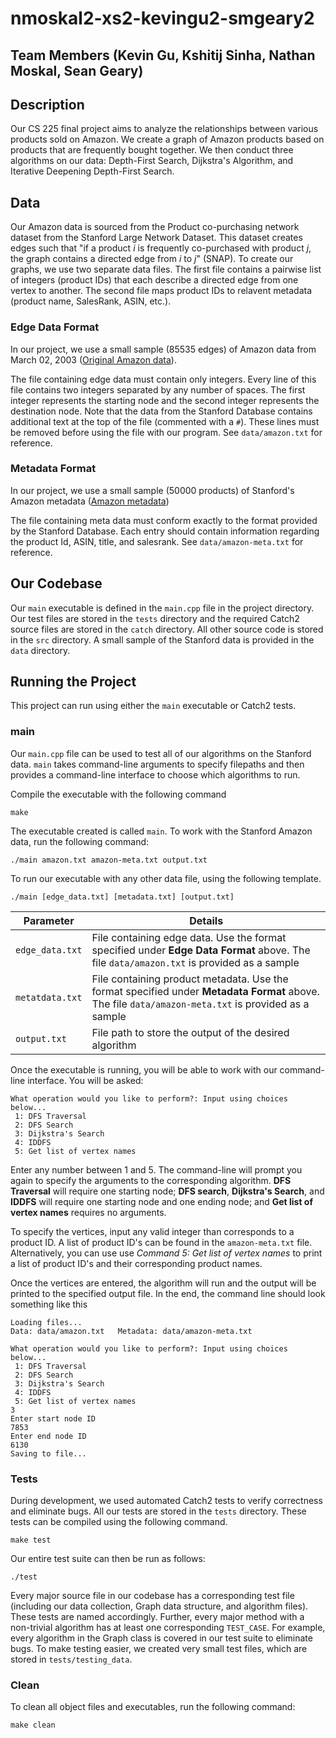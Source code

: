 # nmoskal2-xs2-kevingu2-smgeary2
## Team Members (Kevin Gu, Kshitij Sinha, Nathan Moskal, Sean Geary)
## Description
Our CS 225 final project aims to analyze the relationships between various products sold on Amazon. We create a graph of Amazon products based on products that are frequently bought together. We then conduct three algorithms on our data: Depth-First Search, Dijkstra's Algorithm, and Iterative Deepening Depth-First Search.

## Data
Our Amazon data is sourced from the Product co-purchasing network dataset from the Stanford Large Network Dataset. This dataset creates edges such that "if a product _i_ is frequently co-purchased with product _j_, the graph contains a directed edge from _i_ to _j_" (SNAP). To create our graphs, we use two separate data files. The first file contains a pairwise list of integers (product IDs) that each describe a directed edge from one vertex to another. The second file maps product IDs to relavent metadata (product name, SalesRank, ASIN, etc.).

### Edge Data Format
In our project, we use a small sample (85535 edges) of Amazon data from March 02, 2003 ([Original Amazon data](http://snap.stanford.edu/data/amazon0302.html)).

The file containing edge data must contain only integers. Every line of this file contains two integers separated by any number of spaces. The first integer represents the starting node and the second integer represents the destination node. Note that the data from the Stanford Database contains additional text at the top of the file (commented with a `#`). These lines must be removed before using the file with our program. See `data/amazon.txt` for reference.

### Metadata Format
In our project, we use a small sample (50000 products) of Stanford's Amazon metadata ([Amazon metadata](http://snap.stanford.edu/data/amazon-meta.html))

The file containing meta data must conform exactly to the format provided by the Stanford Database. Each entry should contain information regarding the product Id, ASIN, title, and salesrank. See `data/amazon-meta.txt` for reference.

## Our Codebase
Our `main` executable is defined in the `main.cpp` file in the project directory. Our test files are stored in the `tests` directory and the required Catch2 source files are stored in the `catch` directory. All other source code is stored in the `src` directory. A small sample of the Stanford data is provided in the `data` directory.

## Running the Project
This project can run using either the `main` executable or Catch2 tests.

### main
Our `main.cpp` file can be used to test all of our algorithms on the Stanford data. `main` takes command-line arguments to specify filepaths and then provides a command-line interface to choose which algorithms to run.

Compile the executable with the following command

```
make
```

The executable created is called `main`. To work with the Stanford Amazon data, run the following command:
```
./main amazon.txt amazon-meta.txt output.txt
```

To run our executable with any other data file, using the following template.
```
./main [edge_data.txt] [metadata.txt] [output.txt]
```

Parameter       | Details
----------------|-----------
`edge_data.txt` | File containing edge data. Use the format specified under **Edge Data Format** above. The file `data/amazon.txt` is provided as a sample
`metatdata.txt` | File containing product metadata. Use the format specified under **Metadata Format** above. The file `data/amazon-meta.txt` is provided as a sample
`output.txt`    | File path to store the output of the desired algorithm


Once the executable is running, you will be able to work with our command-line interface. You will be asked:
```
What operation would you like to perform?: Input using choices below...
 1: DFS Traversal
 2: DFS Search
 3: Dijkstra's Search
 4: IDDFS
 5: Get list of vertex names
```
Enter any number between 1 and 5. The command-line will prompt you again to specify the arguments to the corresponding algorithm. **DFS Traversal** will require one starting node; **DFS search**, **Dijkstra's Search**, and **IDDFS** will require one starting node and one ending node; and **Get list of vertex names** requires no arguments.

To specify the vertices, input any valid integer than corresponds to a product ID. A list of product ID's can be found in the `amazon-meta.txt` file. Alternatively, you can use use _Command 5: Get list of vertex names_ to print a list of product ID's and their corresponding product names.

Once the vertices are entered, the algorithm will run and the output will be printed to the specified output file. In the end, the command line should look something like this

```
Loading files...
Data: data/amazon.txt   Metadata: data/amazon-meta.txt

What operation would you like to perform?: Input using choices below...
 1: DFS Traversal
 2: DFS Search
 3: Dijkstra's Search
 4: IDDFS
 5: Get list of vertex names
3
Enter start node ID
7853
Enter end node ID
6130
Saving to file...
```

### Tests
During development, we used automated Catch2 tests to verify correctness and eliminate bugs. All our tests are stored in the `tests` directory. These tests can be compiled using the following command.
```
make test
```
Our entire test suite can then be run as follows:
```
./test
```

Every major source file in our codebase has a corresponding test file (including our data collection, Graph data structure, and algorithm files). These tests are named accordingly. Further, every major method with a non-trivial algorithm has at least one corresponding `TEST_CASE`. For example, every algorithm in the Graph class is covered in our test suite to eliminate bugs. To make testing easier, we created very small test files, which are stored in `tests/testing_data`.

### Clean
To clean all object files and executables, run the following command:
```
make clean
```
